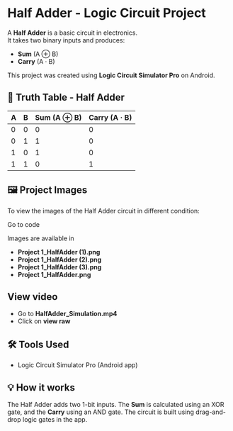 # Half Adder - Logic Circuit Project

A **Half Adder** is a basic circuit in electronics.  
It takes two binary inputs and produces:
- **Sum** (A ⊕ B)
- **Carry** (A · B)

This project was created using **Logic Circuit Simulator Pro** on Android.

## 🧮 Truth Table - Half Adder

| A | B | Sum (A ⊕ B) | Carry (A · B) |
|---|---|--------------|----------------|
| 0 | 0 |      0       |       0        |
| 0 | 1 |      1       |       0        |
| 1 | 0 |      1       |       0        |
| 1 | 1 |      0       |       1        |

## 🖼️ Project Images

To view the images of the Half Adder circuit in different condition:

Go to code

Images are available in 

- **Project 1_HalfAdder (1).png**
- **Project 1_HalfAdder (2).png**
- **Project 1_HalfAdder (3).png**
- **Project 1_HalfAdder.png**

## View video 

- Go to **HalfAdder_Simulation.mp4**
- Click on **view raw**


## 🛠 Tools Used

- Logic Circuit Simulator Pro (Android app)

## 💡 How it works

The Half Adder adds two 1-bit inputs. The **Sum** is calculated using an XOR gate, and the **Carry** using an AND gate. The circuit is built using drag-and-drop logic gates in the app.
